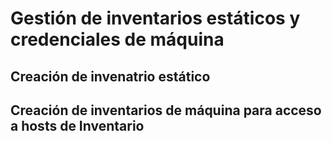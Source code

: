 # Gestión de inventarios estáticos y credenciales de máquina

## Creación de invenatrio estático

## Creación de inventarios de máquina para acceso a hosts de Inventario